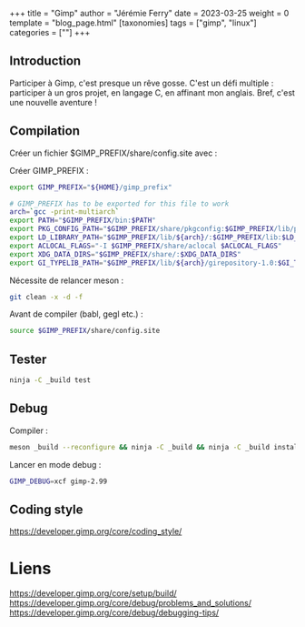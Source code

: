 +++
title = "Gimp"
author = "Jérémie Ferry"
date = 2023-03-25
weight = 0
template = "blog_page.html"
[taxonomies]
tags = ["gimp", "linux"]
categories = [""]
+++

## Introduction

Participer à Gimp, c'est presque un rêve gosse.
C'est un défi multiple : participer à un gros projet, en langage C, en affinant mon anglais.
Bref, c'est une nouvelle aventure !

## Compilation

Créer un fichier $GIMP_PREFIX/share/config.site avec :

Créer GIMP_PREFIX :

```sh
export GIMP_PREFIX="${HOME}/gimp_prefix"
```

```sh
# GIMP_PREFIX has to be exported for this file to work
arch=`gcc -print-multiarch`
export PATH="$GIMP_PREFIX/bin:$PATH"
export PKG_CONFIG_PATH="$GIMP_PREFIX/share/pkgconfig:$GIMP_PREFIX/lib/pkgconfig:$GIMP_PREFIX/lib/${arch}/pkgconfig:$PKG_CONFIG_PATH"
export LD_LIBRARY_PATH="$GIMP_PREFIX/lib/${arch}/:$GIMP_PREFIX/lib:$LD_LIBRARY_PATH"
export ACLOCAL_FLAGS="-I $GIMP_PREFIX/share/aclocal $ACLOCAL_FLAGS"
export XDG_DATA_DIRS="$GIMP_PREFIX/share/:$XDG_DATA_DIRS"
export GI_TYPELIB_PATH="$GIMP_PREFIX/lib/${arch}/girepository-1.0:$GI_TYPELIB_PATH"
```

Nécessite de relancer meson :

```sh
git clean -x -d -f
```

Avant de compiler (babl, gegl etc.) :

```sh
source $GIMP_PREFIX/share/config.site
```

## Tester

```sh
ninja -C _build test
```

## Debug

Compiler :

```sh
meson _build --reconfigure && ninja -C _build && ninja -C _build install
```

Lancer en mode debug :

```sh
GIMP_DEBUG=xcf gimp-2.99
```

## Coding style

https://developer.gimp.org/core/coding_style/

# Liens

https://developer.gimp.org/core/setup/build/
https://developer.gimp.org/core/debug/problems_and_solutions/
https://developer.gimp.org/core/debug/debugging-tips/

